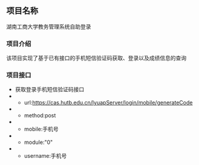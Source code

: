## 项目名称
湖南工商大学教务管理系统自助登录

### 项目介绍
该项目实现了基于已有接口的手机短信验证码获取、登录以及成绩信息的查询

### 项目接口
- 获取登录手机短信验证码接口
- - url:https://cas.hutb.edu.cn/lyuapServer/login/mobile/generateCode
- - method:post
- - mobile:手机号
- - module:"0"
- - username:手机号
